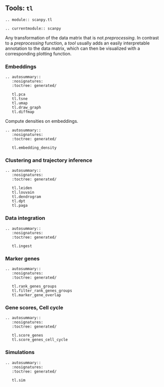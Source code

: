 ## Tools: `tl`

```{eval-rst}
.. module:: scanpy.tl
```

```{eval-rst}
.. currentmodule:: scanpy
```

Any transformation of the data matrix that is not *preprocessing*. In contrast to a *preprocessing* function, a *tool* usually adds an easily interpretable annotation to the data matrix, which can then be visualized with a corresponding plotting function.

### Embeddings

```{eval-rst}
.. autosummary::
   :nosignatures:
   :toctree: generated/

   tl.pca
   tl.tsne
   tl.umap
   tl.draw_graph
   tl.diffmap
```

Compute densities on embeddings.

```{eval-rst}
.. autosummary::
   :nosignatures:
   :toctree: generated/

   tl.embedding_density
```

### Clustering and trajectory inference

```{eval-rst}
.. autosummary::
   :nosignatures:
   :toctree: generated/

   tl.leiden
   tl.louvain
   tl.dendrogram
   tl.dpt
   tl.paga
```

### Data integration

```{eval-rst}
.. autosummary::
   :nosignatures:
   :toctree: generated/

   tl.ingest
```

### Marker genes

```{eval-rst}
.. autosummary::
   :nosignatures:
   :toctree: generated/

   tl.rank_genes_groups
   tl.filter_rank_genes_groups
   tl.marker_gene_overlap
```

### Gene scores, Cell cycle

```{eval-rst}
.. autosummary::
   :nosignatures:
   :toctree: generated/

   tl.score_genes
   tl.score_genes_cell_cycle
```

### Simulations

```{eval-rst}
.. autosummary::
   :nosignatures:
   :toctree: generated/

   tl.sim

```
